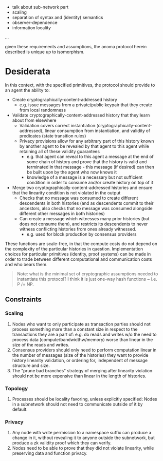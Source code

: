 
- talk about sub-network part
- scaling
- separation of syntax and (identity) semantics
- observer-dependence
- information locality


...


given these requirements and assumptions, the anoma protocol herein described is unique up to isomorphism.



# Desiderata

In this context, with the specified primitives, the protocol should provide to an agent the ability to:

- Create cryptographically-content-addressed history
    - e.g. issue messages from a private/public keypair that they create from local randomness
- Validate cryptographically-content-addressed history that they learn about from elsewhere
    - Validation covers correct instantiation (cryptographically-content-addressed), linear consumption from instantiation, and validity of predicates (state transition rules)
    - Privacy provisions allow for any arbitrary part of this history known by another agent to be revealed by that agent to this agent while retaining all of these validity guarantees
        - e.g. that agent can reveal to this agent a message at the end of some chain of history and prove that the history is valid and terminated in that message - this message (if desired) can then be built upon by the agent who now knows it
        - knowledge of a message is a necessary but not sufficient condition in order to consume and/or create history on top of it
- Merge two cryptographically-content-addressed histories and ensure that the linearity condition is not violated in the output
    - Checks that no message was consumed to create different descendents in both histories (and as descendents commit to their ancestors, also checks that no message was consumed alongside different other messages in both histories) 
    - Can create a message which witnesses many prior histories (but does not consume them), and restricts its descendents to never witness conflicting histories from ones already witnessed.
        - e.g. used for block production by consensus providers

These functions are scale-free, in that the compute costs do not depend on the complexity of the particular histories in question. Implementation choices for particular primitives (identity, proof systems) can be made in order to trade between different computational and communication costs and who bears them.

> Note: what is the minimal set of cryptographic assumptions needed to instantiate this protocol? I think it is just one-way hash functions ~ i.e. P /= NP.

## Constraints

### Scaling

1) Nodes who want to only participate as transaction parties should not process something more than a constant size in respect to the transactions they are a part of: e.g. do reads and writes w/o the need to process data (compute/bandwidthw/memory) worse than linear in the size of the reads and writes.
2) Consensus providers should only need to perform computation linear in the number of messages (size of the histories) they want to provide history linearity validation, or ordering for, independent of message structure and size. 
3) The "prune bad branches" strategy of merging after linearity violation should not be more expensive than linear in the length of histories.

### Topology

1) Processes should be locality favoring, unless explicitly specified: Nodes in a subnetwork should not need to communicate outside of it by default.

### Privacy

1) Any node with write permission to a namespace suffix can produce a change in it, without revealing it to anyone outside the subnetwork, but produce a zk validity proof which they can verify.
2) Nodes need to be able to prove that they did not violate linearity, while preserving data and function privacy.
